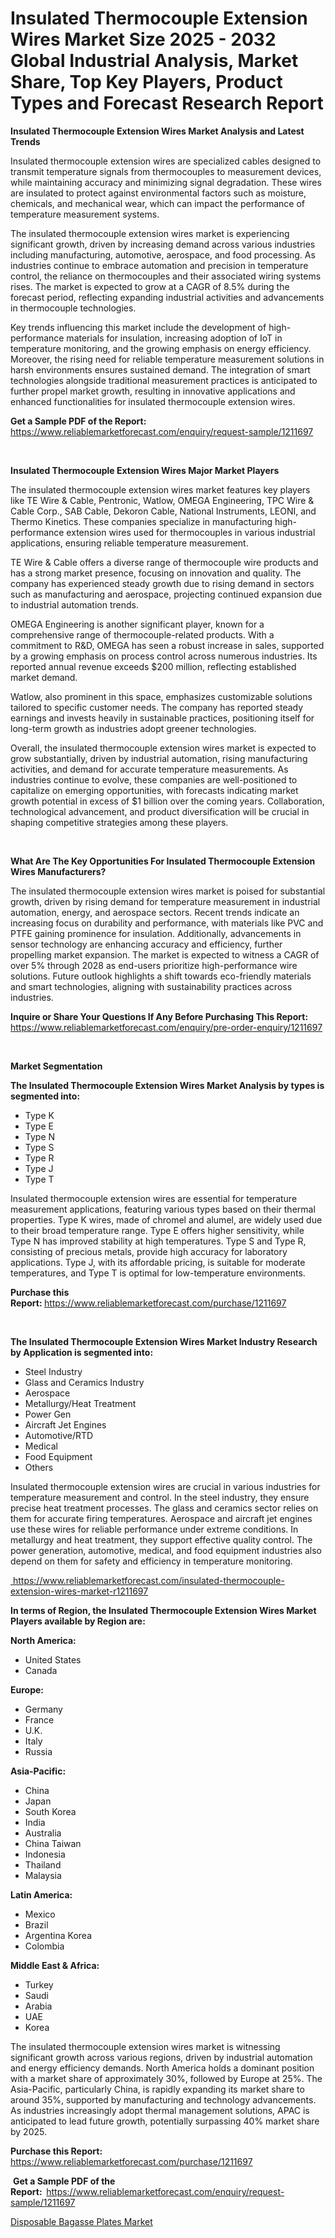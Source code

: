 <p><h1>Insulated Thermocouple Extension Wires Market Size 2025 - 2032 Global Industrial Analysis, Market Share, Top Key Players, Product Types and Forecast Research Report</h1></p><p><strong>Insulated Thermocouple Extension Wires Market Analysis and Latest Trends</strong></p>
<p><p>Insulated thermocouple extension wires are specialized cables designed to transmit temperature signals from thermocouples to measurement devices, while maintaining accuracy and minimizing signal degradation. These wires are insulated to protect against environmental factors such as moisture, chemicals, and mechanical wear, which can impact the performance of temperature measurement systems. </p><p>The insulated thermocouple extension wires market is experiencing significant growth, driven by increasing demand across various industries including manufacturing, automotive, aerospace, and food processing. As industries continue to embrace automation and precision in temperature control, the reliance on thermocouples and their associated wiring systems rises. The market is expected to grow at a CAGR of 8.5% during the forecast period, reflecting expanding industrial activities and advancements in thermocouple technologies.</p><p>Key trends influencing this market include the development of high-performance materials for insulation, increasing adoption of IoT in temperature monitoring, and the growing emphasis on energy efficiency. Moreover, the rising need for reliable temperature measurement solutions in harsh environments ensures sustained demand. The integration of smart technologies alongside traditional measurement practices is anticipated to further propel market growth, resulting in innovative applications and enhanced functionalities for insulated thermocouple extension wires.</p></p>
<p><strong>Get a Sample PDF of the Report:&nbsp;</strong> <a href="https://www.reliablemarketforecast.com/enquiry/request-sample/1211697?utm_campaign=3194&utm_medium=2&utm_source=Github&utm_content=ia&utm_term=24032025&utm_id=insulated-thermocouple-extension-wires">https://www.reliablemarketforecast.com/enquiry/request-sample/1211697</a></p>
<p>&nbsp;</p>
<p><strong>Insulated Thermocouple Extension Wires Major Market Players</strong></p>
<p><p>The insulated thermocouple extension wires market features key players like TE Wire & Cable, Pentronic, Watlow, OMEGA Engineering, TPC Wire & Cable Corp., SAB Cable, Dekoron Cable, National Instruments, LEONI, and Thermo Kinetics. These companies specialize in manufacturing high-performance extension wires used for thermocouples in various industrial applications, ensuring reliable temperature measurement.</p><p>TE Wire & Cable offers a diverse range of thermocouple wire products and has a strong market presence, focusing on innovation and quality. The company has experienced steady growth due to rising demand in sectors such as manufacturing and aerospace, projecting continued expansion due to industrial automation trends.</p><p>OMEGA Engineering is another significant player, known for a comprehensive range of thermocouple-related products. With a commitment to R&D, OMEGA has seen a robust increase in sales, supported by a growing emphasis on process control across numerous industries. Its reported annual revenue exceeds $200 million, reflecting established market demand.</p><p>Watlow, also prominent in this space, emphasizes customizable solutions tailored to specific customer needs. The company has reported steady earnings and invests heavily in sustainable practices, positioning itself for long-term growth as industries adopt greener technologies.</p><p>Overall, the insulated thermocouple extension wires market is expected to grow substantially, driven by industrial automation, rising manufacturing activities, and demand for accurate temperature measurements. As industries continue to evolve, these companies are well-positioned to capitalize on emerging opportunities, with forecasts indicating market growth potential in excess of $1 billion over the coming years. Collaboration, technological advancement, and product diversification will be crucial in shaping competitive strategies among these players.</p></p>
<p>&nbsp;</p>
<p><strong>What Are The Key Opportunities For Insulated Thermocouple Extension Wires Manufacturers?</strong></p>
<p><p>The insulated thermocouple extension wires market is poised for substantial growth, driven by rising demand for temperature measurement in industrial automation, energy, and aerospace sectors. Recent trends indicate an increasing focus on durability and performance, with materials like PVC and PTFE gaining prominence for insulation. Additionally, advancements in sensor technology are enhancing accuracy and efficiency, further propelling market expansion. The market is expected to witness a CAGR of over 5% through 2028 as end-users prioritize high-performance wire solutions. Future outlook highlights a shift towards eco-friendly materials and smart technologies, aligning with sustainability practices across industries.</p></p>
<p><strong>Inquire or Share Your Questions If Any Before Purchasing This Report:</strong> <a href="https://www.reliablemarketforecast.com/enquiry/pre-order-enquiry/1211697?utm_campaign=3194&utm_medium=2&utm_source=Github&utm_content=ia&utm_term=24032025&utm_id=insulated-thermocouple-extension-wires">https://www.reliablemarketforecast.com/enquiry/pre-order-enquiry/1211697</a></p>
<p>&nbsp;</p>
<p><strong>Market Segmentation</strong></p>
<p><strong>The Insulated Thermocouple Extension Wires Market Analysis by types is segmented into:</strong></p>
<p><ul><li>Type K</li><li>Type E</li><li>Type N</li><li>Type S</li><li>Type R</li><li>Type J</li><li>Type T</li></ul></p>
<p><p>Insulated thermocouple extension wires are essential for temperature measurement applications, featuring various types based on their thermal properties. Type K wires, made of chromel and alumel, are widely used due to their broad temperature range. Type E offers higher sensitivity, while Type N has improved stability at high temperatures. Type S and Type R, consisting of precious metals, provide high accuracy for laboratory applications. Type J, with its affordable pricing, is suitable for moderate temperatures, and Type T is optimal for low-temperature environments.</p></p>
<p><strong>Purchase this Report:&nbsp;</strong><a href="https://www.reliablemarketforecast.com/purchase/1211697?utm_campaign=3194&utm_medium=2&utm_source=Github&utm_content=ia&utm_term=24032025&utm_id=insulated-thermocouple-extension-wires">https://www.reliablemarketforecast.com/purchase/1211697</a></p>
<p>&nbsp;</p>
<p><strong>The Insulated Thermocouple Extension Wires Market Industry Research by Application is segmented into:</strong></p>
<p><ul><li>Steel Industry</li><li>Glass and Ceramics Industry</li><li>Aerospace</li><li>Metallurgy/Heat Treatment</li><li>Power Gen</li><li>Aircraft Jet Engines</li><li>Automotive/RTD</li><li>Medical</li><li>Food Equipment</li><li>Others</li></ul></p>
<p><p>Insulated thermocouple extension wires are crucial in various industries for temperature measurement and control. In the steel industry, they ensure precise heat treatment processes. The glass and ceramics sector relies on them for accurate firing temperatures. Aerospace and aircraft jet engines use these wires for reliable performance under extreme conditions. In metallurgy and heat treatment, they support effective quality control. The power generation, automotive, medical, and food equipment industries also depend on them for safety and efficiency in temperature monitoring.</p></p>
<p><a href="https://www.reliablemarketforecast.com/insulated-thermocouple-extension-wires-market-r1211697?utm_campaign=3194&utm_medium=2&utm_source=Github&utm_content=ia&utm_term=24032025&utm_id=insulated-thermocouple-extension-wires">&nbsp;https://www.reliablemarketforecast.com/insulated-thermocouple-extension-wires-market-r1211697</a></p>
<p><strong>In terms of Region, the Insulated Thermocouple Extension Wires Market Players available by Region are:</strong></p>
<p>
    <p> <strong> North America: </strong>
        <ul>
            <li>United States</li>
            <li>Canada</li>
        </ul>
        </p> 
    <p> <strong> Europe: </strong>
        <ul>
            <li>Germany</li>
            <li>France</li>
            <li>U.K.</li>
            <li>Italy</li>
            <li>Russia</li>
        </ul>
        </p> 
    <p> <strong> Asia-Pacific: </strong>
        <ul>
            <li>China</li>
            <li>Japan</li>
            <li>South Korea</li>
            <li>India</li>
            <li>Australia</li>
            <li>China Taiwan</li>
            <li>Indonesia</li>
            <li>Thailand</li>
            <li>Malaysia</li>
        </ul>
        </p> 
    <p> <strong> Latin America: </strong>
        <ul>
            <li>Mexico</li>
            <li>Brazil</li>
            <li>Argentina Korea</li>
            <li>Colombia</li>
        </ul>
        </p> 
    <p> <strong> Middle East & Africa: </strong>
        <ul>
            <li>Turkey</li>
            <li>Saudi</li>
            <li>Arabia</li>
            <li>UAE</li>
            <li>Korea</li>
        </ul>
    </p>
    </p>
<p><p>The insulated thermocouple extension wires market is witnessing significant growth across various regions, driven by industrial automation and energy efficiency demands. North America holds a dominant position with a market share of approximately 30%, followed by Europe at 25%. The Asia-Pacific, particularly China, is rapidly expanding its market share to around 35%, supported by manufacturing and technology advancements. As industries increasingly adopt thermal management solutions, APAC is anticipated to lead future growth, potentially surpassing 40% market share by 2025.</p></p>
<p><strong>Purchase this Report: </strong><a href="https://www.reliablemarketforecast.com/purchase/1211697?utm_campaign=3194&utm_medium=2&utm_source=Github&utm_content=ia&utm_term=24032025&utm_id=insulated-thermocouple-extension-wires">https://www.reliablemarketforecast.com/purchase/1211697</a></p>
<p>&nbsp;<strong>Get a Sample PDF of the Report:&nbsp;&nbsp;</strong><a href="https://www.reliablemarketforecast.com/enquiry/request-sample/1211697?utm_campaign=3194&utm_medium=2&utm_source=Github&utm_content=ia&utm_term=24032025&utm_id=insulated-thermocouple-extension-wires">https://www.reliablemarketforecast.com/enquiry/request-sample/1211697</a></p>
<p><strong></strong></p>
<p><p><a href="https://github.com/bramsklizas/Market-Research-Report-List-1/blob/main/disposable-bagasse-plates-market.md?utm_campaign=3194&utm_medium=2&utm_source=Github&utm_content=ia&utm_term=24032025&utm_id=insulated-thermocouple-extension-wires">Disposable Bagasse Plates Market</a></p></p>